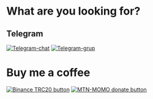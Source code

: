 # What are you looking for?
## Telegram
[![Telegram-chat](https://img.shields.io/badge/Chat-Telegram-blue)](https://t.me/maptechgh/)
[![Telegram-grup](https://img.shields.io/badge/Grup-Telegram-blue)](https://t.me/maptech_vps_manager)

# Buy me a coffee
[![Binance TRC20 button](https://img.shields.io/badge/Donate-Binance-black)](https://paypal.me/givpn11)
[![MTN-MOMO donate button](https://img.shields.io/badge/Donate-QRIS-red)](https://tel:+233595054017)
  
